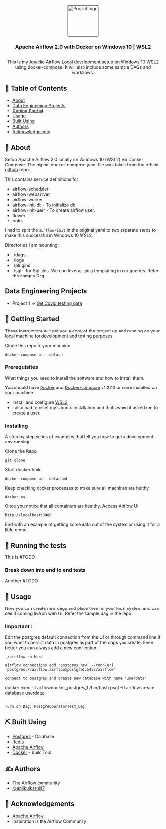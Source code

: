 <p align="center">
  <a href="" rel="noopener">
 <img width=100px height=100px src="https://cwiki.apache.org/confluence/download/attachments/145723561/airflow_white_bg.png?api=v2" alt="Project logo"></a>
</p>

<h3 align="center">Apache Airflow 2.0 with Docker on Windows 10 | WSL2</h3>

<div align="center">

</div>

---

<p align="center"> This is my Apache Airflow Local development setup on Windows 10 WSL2 using docker-compose. It will also include some sample DAGs and workflows.
    <br> 
</p>

## 📝 Table of Contents

- [About](#about)
- [Data Engineering Projects](#projects)
- [Getting Started](#getting_started)
- [Usage](#usage)
- [Built Using](#built_using)
- [Authors](#authors)
- [Acknowledgments](#acknowledgement)

## 🧐 About <a name = "about"></a>

Setup Apache Airflow 2.0 locally on Windows 10 (WSL2) via Docker Compose. The oiginal docker-compose.yaml file was taken from the official [github](#https://github.com/apache/airflow/blob/master/docs/apache-airflow/start/docker-compose.yaml) repo. 

This contains service definitions for
- airflow-scheduler
- airflow-webserver
- airflow-worker
- airflow-init-db - To initialize db
- airflow-init-user - To create airflow user.
- flower
- redis

I had to split the `airflow-init` in the original yaml to two separate steps to make this successful in Windows 10 WSL2.

Directories I am mounting:
- ./dags
- ./logs
- ./plugins
- ./sql - for Sql files. We can leveraje jinja templating in our queries. Refer the sample Dag.

## Data Engineering Projects <a name = "projects"></a>
- Project 1 -> [Get Covid testing data](../master/COVID_NY.md)

## 🏁 Getting Started <a name = "getting_started"></a>

These instructions will get you a copy of the project up and running on your local machine for development and testing purposes. 

Clone this repo to your machine

```
docker-compose up --detach
```

### Prerequisites

What things you need to install the software and how to install them.

You should have [Docker](#https://docs.docker.com/engine/installation/) and [Docker-compose](#https://docs.docker.com/compose/install/) v1.27.0 or more installed on your machine

- Install and configure [WSL2](#https://docs.microsoft.com/en-us/windows/wsl/tutorials/wsl-containers)
- I also had to reset my Ubuntu installation and thats when it asked me to create a user. 

### Installing

A step by step series of examples that tell you how to get a development env running.

Clone the Repo

```
git clone
```

Start docker build

```
docker-compose up --detached
```

Keep checking docker processes to make sure all machines are helthy

```
docker ps
```

Once you notice that all containers are healthy. Access Airflow UI

```
http://localhost:8080
```

End with an example of getting some data out of the system or using it for a little demo.

## 🔧 Running the tests <a name = "tests"></a>

This is #TODO

### Break down into end to end tests

Another #TODO

## 🎈 Usage <a name="usage"></a>

Now you can create new dags and place them in your local system and can see it coming live on web UI. Refer the sample dag in the repo. 

  ### Important : 
  Edit the postgres_default connection from the UI or through command line if you want to persist data in postgres as part of the dags you create. Even better you can always add a new connection. 

  ```
  ./airflow.sh bash 

  airflow connections add 'postgres_new' --conn-uri 'postgres://airflow:airflow@postgres:5432/airflow'

  connect to postgres and create new database with name 'userdata'

  ```
  docker exec -it airflowdocker_postgres_1 /bin/bash
  psql -U airflow
  create database userdata;
  ```

  Turn on Dag: PostgreOperatorTest_Dag
  ```

## ⛏️ Built Using <a name = "built_using"></a>

- [Postgres](https://www.postgresql.org/) - Database
- [Redis](https://redis.io/) 
- [Apache Airflow](https://airflow.apache.org/) 
- [Docker](https://www.docker.com/) - build Tool

## ✍️ Authors <a name = "authors"></a>

- The Airflow community
- [@anilkulkarni87](https://github.com/anilkulkarni87) 

## 🎉 Acknowledgements <a name = "acknowledgement"></a>

- [Apache Airflow](#https://github.com/apache/airflow/blob/master/docs/apache-airflow/start/docker-compose.yaml)
- Inspiration is the Airflow Community
